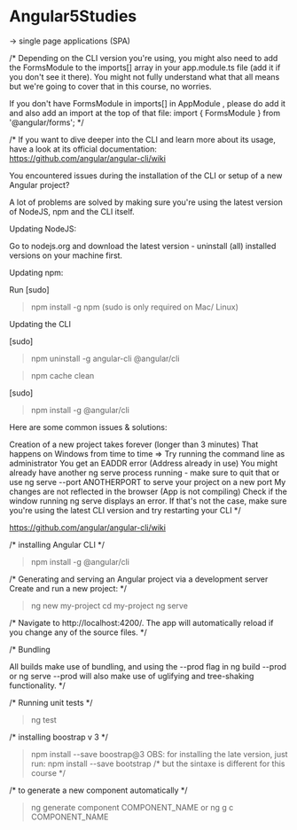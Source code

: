 
# Angular5Studies
-> single page applications (SPA)

/*
Depending on the CLI version you're using, you might also need to add the FormsModule  to the imports[]  array in your app.module.ts  file (add it if you don't see it there). You might not fully understand what that all means but we're going to cover that in this course, no worries.

If you don't have FormsModule  in imports[]  in AppModule , please do add it and also add an import at the top of that file: import { FormsModule } from '@angular/forms'; 
*/

/*
If you want to dive deeper into the CLI and learn more about its usage, have a look at its official documentation: https://github.com/angular/angular-cli/wiki

You encountered issues during the installation of the CLI or setup of a new Angular project?

A lot of problems are solved by making sure you're using the latest version of NodeJS, npm and the CLI itself.

Updating NodeJS:

Go to nodejs.org and download the latest version - uninstall (all) installed versions on your machine first.

Updating npm:

Run [sudo] 
> npm install -g npm
(sudo  is only required on Mac/ Linux)

Updating the CLI

[sudo] 
> npm uninstall -g angular-cli @angular/cli 

> npm cache clean 

[sudo] 
> npm install -g @angular/cli 

Here are some common issues & solutions:

Creation of a new project takes forever (longer than 3 minutes)
That happens on Windows from time to time => Try running the command line as administrator
You get an EADDR error (Address already in use)
You might already have another ng serve process running - make sure to quit that or use ng serve --port ANOTHERPORT  to serve your project on a new port
My changes are not reflected in the browser (App is not compiling)
Check if the window running ng serve  displays an error. If that's not the case, make sure you're using the latest CLI version and try restarting your CLI
*/

https://github.com/angular/angular-cli/wiki

/* installing Angular CLI */
> npm install -g @angular/cli

/* Generating and serving an Angular project via a development server Create and run a new project: */
> ng new my-project
> cd my-project
> ng serve

/* Navigate to http://localhost:4200/. The app will automatically reload if you change any of the source files. */ 

/* Bundling

All builds make use of bundling, and using the --prod flag in ng build --prod or ng serve --prod will also make use of uglifying and tree-shaking functionality. 
*/

/* Running unit tests */
> ng test

/* installing boostrap v 3 */
> npm install --save boostrap@3
OBS: for installing the late version, just run:
> npm install --save bootstrap
/* but the sintaxe is different for this course */

/* to generate a new component automatically */
> ng generate component COMPONENT_NAME
or
> ng g c COMPONENT_NAME

